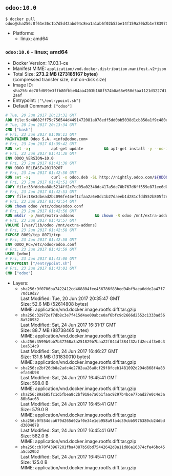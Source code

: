 ## `odoo:10.0`

```console
$ docker pull odoo@sha256:0f61e36c1b7d5d42abd94c8ea1a1ab6f02b53be14f159a20b2b1e783970f040d
```

-	Platforms:
	-	linux; amd64

### `odoo:10.0` - linux; amd64

-	Docker Version: 17.03.1-ce
-	Manifest MIME: `application/vnd.docker.distribution.manifest.v2+json`
-	Total Size: **273.2 MB (273185167 bytes)**  
	(compressed transfer size, not on-disk size)
-	Image ID: `sha256:de78fd099e3ffb80fbbe84aa4203b168f574b0a66e950d5aa1121d3227d12aaf`
-	Entrypoint: `["\/entrypoint.sh"]`
-	Default Command: `["odoo"]`

```dockerfile
# Tue, 20 Jun 2017 20:13:32 GMT
ADD file:9c48682ff75c756544d4491472081a078edf5dd0bb5038d1cb850a1f9c480e3e in / 
# Tue, 20 Jun 2017 20:13:34 GMT
CMD ["bash"]
# Fri, 23 Jun 2017 01:08:13 GMT
MAINTAINER Odoo S.A. <info@odoo.com>
# Fri, 23 Jun 2017 01:39:42 GMT
RUN set -x;         apt-get update         && apt-get install -y --no-install-recommends             ca-certificates             curl             node-less             python-gevent             python-pip             python-renderpm             python-support             python-watchdog         && curl -o wkhtmltox.deb -SL http://nightly.odoo.com/extra/wkhtmltox-0.12.1.2_linux-jessie-amd64.deb         && echo '40e8b906de658a2221b15e4e8cd82565a47d7ee8 wkhtmltox.deb' | sha1sum -c -         && dpkg --force-depends -i wkhtmltox.deb         && apt-get -y install -f --no-install-recommends         && apt-get purge -y --auto-remove -o APT::AutoRemove::RecommendsImportant=false -o APT::AutoRemove::SuggestsImportant=false npm         && rm -rf /var/lib/apt/lists/* wkhtmltox.deb         && pip install psycogreen==1.0
# Fri, 23 Jun 2017 01:41:30 GMT
ENV ODOO_VERSION=10.0
# Fri, 23 Jun 2017 01:41:30 GMT
ENV ODOO_RELEASE=20170207
# Fri, 23 Jun 2017 01:42:50 GMT
RUN set -x;         curl -o odoo.deb -SL http://nightly.odoo.com/${ODOO_VERSION}/nightly/deb/odoo_${ODOO_VERSION}.${ODOO_RELEASE}_all.deb         && echo '5d2fb0cc03fa0795a7b2186bb341caa74d372e82 odoo.deb' | sha1sum -c -         && dpkg --force-depends -i odoo.deb         && apt-get update         && apt-get -y install -f --no-install-recommends         && rm -rf /var/lib/apt/lists/* odoo.deb
# Fri, 23 Jun 2017 01:42:51 GMT
COPY file:33fddeba88e5214ff2c7cd05a02348dc417a5de70b767d6ff559e871ee6d046a in / 
# Fri, 23 Jun 2017 01:42:53 GMT
COPY file:18e3dbead2bc096fe44ef1cfaa2a6e8dc1b27daeeb1d281cfdd552b805f2e767 in /etc/odoo/ 
# Fri, 23 Jun 2017 01:42:54 GMT
RUN chown odoo /etc/odoo/odoo.conf
# Fri, 23 Jun 2017 01:42:56 GMT
RUN mkdir -p /mnt/extra-addons         && chown -R odoo /mnt/extra-addons
# Fri, 23 Jun 2017 01:42:57 GMT
VOLUME [/var/lib/odoo /mnt/extra-addons]
# Fri, 23 Jun 2017 01:42:58 GMT
EXPOSE 8069/tcp 8071/tcp
# Fri, 23 Jun 2017 01:42:58 GMT
ENV ODOO_RC=/etc/odoo/odoo.conf
# Fri, 23 Jun 2017 01:42:59 GMT
USER [odoo]
# Fri, 23 Jun 2017 01:43:00 GMT
ENTRYPOINT ["/entrypoint.sh"]
# Fri, 23 Jun 2017 01:43:01 GMT
CMD ["odoo"]
```

-	Layers:
	-	`sha256:9f0706ba7422412cd468804fee456786f88bed94bf9aea6dde2a47f770d19d27`  
		Last Modified: Tue, 20 Jun 2017 20:35:47 GMT  
		Size: 52.6 MB (52614808 bytes)  
		MIME: application/vnd.docker.image.rootfs.diff.tar.gzip
	-	`sha256:32972ef7db8c3e7f415d4ae00abce0af6bfc9d2666d2552c1333ad568a520932`  
		Last Modified: Sat, 24 Jun 2017 16:31:17 GMT  
		Size: 88.7 MB (88738465 bytes)  
		MIME: application/vnd.docker.image.rootfs.diff.tar.gzip
	-	`sha256:3599b9bb7b37768a3a251829b7baa22f044df384f32afd2ecdf3e0c31ea514c9`  
		Last Modified: Sat, 24 Jun 2017 16:46:27 GMT  
		Size: 131.8 MB (131830010 bytes)  
		MIME: application/vnd.docker.image.rootfs.diff.tar.gzip
	-	`sha256:e2bf26db8a2adc4e2702aa26a8cf29f8fceb1481092d294d868f4a83efa44b98`  
		Last Modified: Sat, 24 Jun 2017 16:45:41 GMT  
		Size: 598.0 B  
		MIME: application/vnd.docker.image.rootfs.diff.tar.gzip
	-	`sha256:89ab85fc1d5fbea8c2bf918e7a6b1faac9297b4bce77bad27e0c4e3a80b6ac63`  
		Last Modified: Sat, 24 Jun 2017 16:45:41 GMT  
		Size: 579.0 B  
		MIME: application/vnd.docker.image.rootfs.diff.tar.gzip
	-	`sha256:0f554dca679d265d02af0e34e1eb958a9fa4c39cbb5976380cb24dbdd3004078`  
		Last Modified: Sat, 24 Jun 2017 16:45:41 GMT  
		Size: 582.0 B  
		MIME: application/vnd.docker.image.rootfs.diff.tar.gzip
	-	`sha256:cb70f43967201fba4387b56bd75442642d8a11d86a16374cfe46bc45a5cb29b2`  
		Last Modified: Sat, 24 Jun 2017 16:45:41 GMT  
		Size: 125.0 B  
		MIME: application/vnd.docker.image.rootfs.diff.tar.gzip
